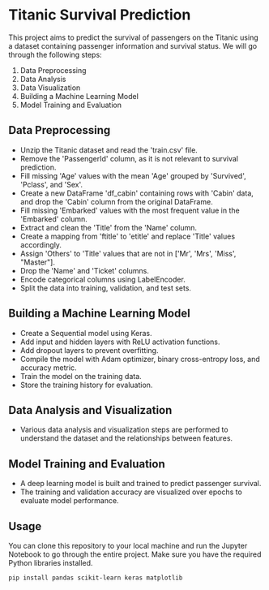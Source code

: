 # Titanic Survival Prediction

This project aims to predict the survival of passengers on the Titanic using a dataset containing passenger information and survival status. We will go through the following steps:

1. Data Preprocessing
2. Data Analysis
3. Data Visualization
4. Building a Machine Learning Model
5. Model Training and Evaluation

## Data Preprocessing

- Unzip the Titanic dataset and read the 'train.csv' file.
- Remove the 'PassengerId' column, as it is not relevant to survival prediction.
- Fill missing 'Age' values with the mean 'Age' grouped by 'Survived', 'Pclass', and 'Sex'.
- Create a new DataFrame 'df_cabin' containing rows with 'Cabin' data, and drop the 'Cabin' column from the original DataFrame.
- Fill missing 'Embarked' values with the most frequent value in the 'Embarked' column.
- Extract and clean the 'Title' from the 'Name' column.
- Create a mapping from 'ftitle' to 'etitle' and replace 'Title' values accordingly.
- Assign 'Others' to 'Title' values that are not in ['Mr', 'Mrs', 'Miss', "Master"].
- Drop the 'Name' and 'Ticket' columns.
- Encode categorical columns using LabelEncoder.
- Split the data into training, validation, and test sets.

## Building a Machine Learning Model

- Create a Sequential model using Keras.
- Add input and hidden layers with ReLU activation functions.
- Add dropout layers to prevent overfitting.
- Compile the model with Adam optimizer, binary cross-entropy loss, and accuracy metric.
- Train the model on the training data.
- Store the training history for evaluation.

## Data Analysis and Visualization

- Various data analysis and visualization steps are performed to understand the dataset and the relationships between features.

## Model Training and Evaluation

- A deep learning model is built and trained to predict passenger survival.
- The training and validation accuracy are visualized over epochs to evaluate model performance.

## Usage

You can clone this repository to your local machine and run the Jupyter Notebook to go through the entire project. Make sure you have the required Python libraries installed.

```bash
pip install pandas scikit-learn keras matplotlib
